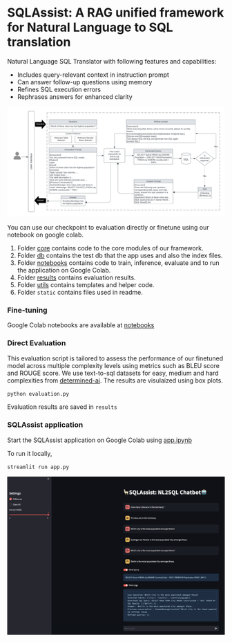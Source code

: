 # SQLAssist: A RAG unified framework for Natural Language to SQL translation
Natural Language SQL Translator with following features and capabilities:

- Includes query-relevant context in instruction prompt
- Can answer follow-up questions using memory
- Refines SQL execution errors
- Rephrases answers for enhanced clarity

![Architecture of SQLAssist for text-to-sql to natural language conversion](static/hcnlp.png)


You can use our checkpoint to evaluation directly or finetune using our notebook on google colab.

1. Folder [core](core) contains code to the core modules of our framework.
2. Folder [db](db) contains the test db that the app uses and also the index files.
3. Folder [notebooks](notebooks) contains code to train, inference, evaluate and to run the application on Google Colab.
4. Folder [results](results) contains evaluation results.
5. Folder [utils](utils) contains templates and helper code.
6. Folder `static` contains files used in readme.

### Fine-tuning

Google Colab notebooks are available at [notebooks](notebooks)

### Direct Evaluation

This evaluation script is tailored to assess the performance of our finetuned model across multiple complexity levels using metrics such as BLEU score and ROUGE score. We use text-to-sql datasets for easy, medium and hard complexities from [determined-ai](https://huggingface.co/determined-ai). The results are visulaized using box plots.

```python
python evaluation.py
```

Evaluation results are saved in `results` 

### SQLAssist application

Start the SQLAssist application on Google Colab using [app.ipynb](SupriyaUpadhyaya/SQLAssist-Text2Sql-Translator/notebooks/app.ipynb)

To run it locally, 

```python
streamlit run app.py
```

![inference via streamlit app](static/app.png)


